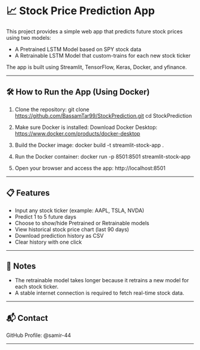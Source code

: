 # 📈 Stock Price Prediction App

This project provides a simple web app that predicts future stock prices using two models:
- A Pretrained LSTM Model based on SPY stock data
- A Retrainable LSTM Model that custom-trains for each new stock ticker

The app is built using Streamlit, TensorFlow, Keras, Docker, and yfinance.

---

## 🛠️ How to Run the App (Using Docker)

1. Clone the repository:
   git clone https://github.com/BassamTar99/StockPrediction.git
   cd StockPrediction

2. Make sure Docker is installed:
   Download Docker Desktop: https://www.docker.com/products/docker-desktop

3. Build the Docker image:
   docker build -t streamlit-stock-app .

4. Run the Docker container:
   docker run -p 8501:8501 streamlit-stock-app

5. Open your browser and access the app:
   http://localhost:8501

---

## 📋 Features

- Input any stock ticker (example: AAPL, TSLA, NVDA)
- Predict 1 to 5 future days
- Choose to show/hide Pretrained or Retrainable models
- View historical stock price chart (last 90 days)
- Download prediction history as CSV
- Clear history with one click

---

## 📢 Notes

- The retrainable model takes longer because it retrains a new model for each stock ticker.
- A stable internet connection is required to fetch real-time stock data.

---

## 📬 Contact

GitHub Profile: @samir-44

---

